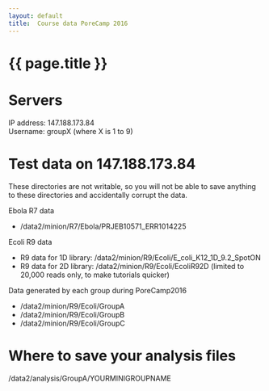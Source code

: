 ```yaml
---
layout: default
title:  Course data PoreCamp 2016
---
```


# {{ page.title }}

# Servers

IP address: 147.188.173.84  
Username: groupX (where X is 1 to 9)

# Test data on 147.188.173.84

These directories are not writable, so you will not be able to save anything to these directories and accidentally corrupt the data.

Ebola R7 data
- /data2/minion/R7/Ebola/PRJEB10571_ERR1014225  

Ecoli R9 data
- R9 data for 1D library: /data2/minion/R9/Ecoli/E_coli_K12_1D_9.2_SpotON
- R9 data for 2D library: /data2/minion/R9/Ecoli/EcoliR92D (limited to 20,000 reads only, to make tutorials quicker)

Data generated by each group during PoreCamp2016
- /data2/minion/R9/Ecoli/GroupA
- /data2/minion/R9/Ecoli/GroupB
- /data2/minion/R9/Ecoli/GroupC

# Where to save your analysis files

/data2/analysis/GroupA/YOURMINIGROUPNAME
